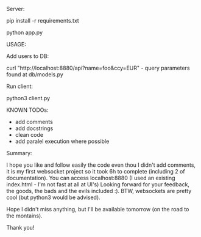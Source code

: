Server:

pip install -r requirements.txt

python app.py


USAGE:

Add users to DB: 

curl "http://localhost:8880/api?name=foo&ccy=EUR"   -   query parameters found at db/models.py

Run client:

python3 client.py

KNOWN TODOs:
- add comments
- add docstrings
- clean code
- add paralel execution where possible


Summary: 

I hope you like and follow easily the code even thou I didn't add comments, it is my first websocket project so it took 6h to complete (including 2 of documentation). 
You can access localhost:8880 (I used an existing index.html - I'm not fast at all at UI's) 
Looking forward for your feedback, the goods, the bads and the evils included :). BTW, websockets are pretty cool (but python3 would be advised). 

Hope I didn't miss anything, but I'll be available tomorrow (on the road to the montains).

Thank you!

